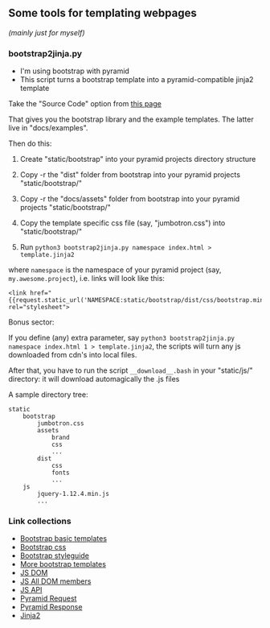 ## Some tools for templating webpages

*(mainly just for myself)*

### bootstrap2jinja.py

- I'm using bootstrap with pyramid
- This script turns a bootstrap template into a pyramid-compatible jinja2 template

Take the "Source Code" option from [this page](https://getbootstrap.com/docs/3.4/getting-started/)

That gives you the bootstrap library and the example templates.  The latter live in "docs/examples".  

Then do this:

1. Create "static/bootstrap" into your pyramid projects directory structure

2. Copy -r the "dist" folder from bootstrap into your pyramid projects "static/bootstrap/"

3. Copy -r the "docs/assets" folder from bootstrap into your pyramid projects "static/bootstrap/"

4. Copy the template specific css file (say, "jumbotron.css") into "static/bootstrap/"

5. Run ```python3 bootstrap2jinja.py namespace index.html > template.jinja2```

where ```namespace``` is the namespace of your pyramid project (say, ```my.awesome.project```), i.e. links will look like this:
```
<link href="{{request.static_url('NAMESPACE:static/bootstrap/dist/css/bootstrap.min.css')}}" rel="stylesheet">
```

Bonus sector:

If you define (any) extra parameter, say ```python3 bootstrap2jinja.py namespace index.html 1 > template.jinja2```, the scripts will turn any js downloaded from cdn's into local files.

After that, you have to run the script ```__download__.bash``` in your "static/js/" directory: it will download automagically the .js files


A sample directory tree:
```
static
    bootstrap
        jumbotron.css
        assets
            brand
            css
            ...
        dist
            css
            fonts
            ...
    js
        jquery-1.12.4.min.js
        ...
```

### Link collections
- [Bootstrap basic templates](https://getbootstrap.com/docs/3.4/getting-started/#examples)
- [Bootstrap css](https://www.w3schools.com/bootstrap/bootstrap_ref_all_classes.asp)
- [Bootstrap styleguide](https://codepen.io/joe-watkins/pen/AokJw/)
- [More bootstrap templates](https://themes.getbootstrap.com/)
- [JS DOM](https://www.w3schools.com/jsref/dom_obj_anchor.asp)
- [JS All DOM members](https://www.w3schools.com/jsref/dom_obj_all.asp)
- [JS API](https://developer.mozilla.org/en-US/docs/Web/API)
- [Pyramid Request](https://docs.pylonsproject.org/projects/pyramid/en/latest/api/request.html)
- [Pyramid Response](https://docs.pylonsproject.org/projects/pyramid/en/latest/api/response.html)
- [Jinja2](https://jinja.palletsprojects.com/en/2.10.x/templates/)
